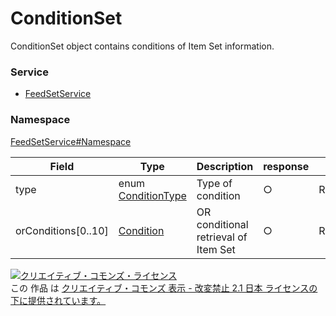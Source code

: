 

# ConditionSet

ConditionSet object contains conditions of Item Set information.

### Service

+ [FeedSetService](../../services/FeedSetService.md)

### Namespace

[FeedSetService#Namespace](../../services/FeedSetService.md#namespace)

| Field | Type | Description | response | add | remove |
| ----- | ---- | ----------- | -------- | --------- | --------- |
| type | enum [ConditionType](./ConditionType.md) | Type of condition | ○ | Requirement | Ignore | |
| orConditions[0..10] | [Condition](./Condition.md) | OR conditional retrieval of Item Set | ○ | Requirement | Ignore | |

<a rel="license" href="http://creativecommons.org/licenses/by-nd/2.1/jp/"><img alt="クリエイティブ・コモンズ・ライセンス" style="border-width:0" src="https://i.creativecommons.org/l/by-nd/2.1/jp/88x31.png" /></a><br />この 作品 は <a rel="license" href="http://creativecommons.org/licenses/by-nd/2.1/jp/">クリエイティブ・コモンズ 表示 - 改変禁止 2.1 日本 ライセンスの下に提供されています。</a>
